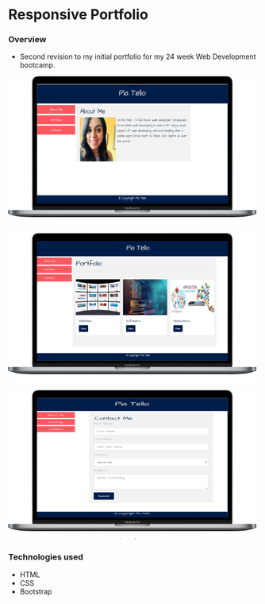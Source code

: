 # Responsive Portfolio

### Overview
* Second revision to my initial portfolio for my 24 week Web Development bootcamp.

![alt text][about]

[about]: https://github.com/tellomp/responsivePortfolio/blob/master/assets/images/RPortfolioAbout.png "About Me"


![alt text][portfolio]

[portfolio]: https://github.com/tellomp/responsivePortfolio/blob/master/assets/images/RPortfolio.png "Portfolio"


![alt text][contact]

[contact]: https://github.com/tellomp/responsivePortfolio/blob/master/assets/images/RPortfolioContact.png "Contact Me"

### Technologies used
* HTML
* CSS
* Bootstrap
